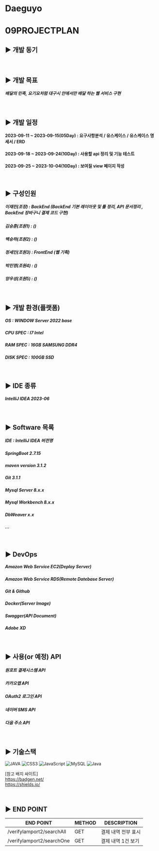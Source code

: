 # Daeguyo

09PROJECTPLAN
=

## ▶️ 개발 동기

##### 
##### 
<br/>

## ▶️ 개발 목표

##### 배달의 민족, 요기요처럼 대구시 안에서만 배달 하는 웹 서비스 구현 
<br/>

## ▶️ 개발 일정
#### 2023-09-11 ~ 2023-09-15(05Day) : 요구사항분석 / 유스케이스 / 유스케이스 명세서 / ERD
#### 2023-09-18 ~ 2023-09-24(10Day) : 사용할 api 정리 및 기능 테스트
#### 2023-09-25 ~ 2023-10-04(10Day) : 보여질 view 페이지 작성


<br/>

## ▶️ 구성인원 

##### 이재민(조장)  : BackEnd (BackEnd 기본 레이아웃 및 틀 정리, API 문서정리 , BackEnd 장바구니 결제 코드 구현)
##### 김승훈(조원1) :  ()
##### 백승하(조원2) :  ()
##### 정세인(조원3) : FrontEnd (웹 기획)
##### 박민영(조원4) :  ()
##### 양우성(조원5) :  ()
<br/>

## ▶️ 개발 환경(플랫폼)

##### OS : WINDOW Server 2022 base
##### CPU SPEC : I7 Intel 
##### RAM SPEC : 16GB SAMSUNG DDR4
##### DISK SPEC : 100GB SSD 

<br/>

## ▶️ IDE 종류

##### IntelliJ IDEA 2023-06
<br/>

## ▶️ Software 목록

##### IDE : IntelliJ IDEA 버전명
##### SpringBoot 2.7.15
##### maven version 3.1.2
##### Git 3.1.1
##### Mysql Server 8.x.x
##### Mysql Workbench 8.x.x
##### DbWeaver x.x
##### ...
<br/>

## ▶️ DevOps 

##### Amazon Web Service EC2(Deploy Server)
##### Amazon Web Service RDS(Remote Datebase Server)
##### Git & Github
##### Docker(Server Image)
##### Swagger(API Document)
##### Adobe XD
<br/>



## ▶️ 사용(or 예정) API

##### 원포트 결제시스템 API
##### 카카오맵 API
##### OAuth2 로그인 API
##### 네이버 SMS API
##### 다음 주소 API
<br/>

## ▶️ 기술스택

![JAVA](https://img.shields.io/badge/html5-%23E34F26.svg?style=for-the-badge&logo=html5&logoColor=white)
![CSS3](https://img.shields.io/badge/css3-%231572B6.svg?style=for-the-badge&logo=css3&logoColor=white)
![JavaScript](https://img.shields.io/badge/javascript-%23323330.svg?style=for-the-badge&logo=javascript&logoColor=%23F7DF1E)
![MySQL](https://img.shields.io/badge/mysql-%2300f.svg?style=for-the-badge&logo=mysql&logoColor=white)
![Java](https://img.shields.io/badge/java-%23ED8B00.svg?style=for-the-badge&logo=java&logoColor=white)



[참고 배지 싸이트] <br/>
https://badgen.net/ <br/>
https://shields.io/


<br/>

## ▶️ END POINT 

|END POINT|METHOD|DESCRIPTION|
|------|---|---|
|/verifyIamport2/searchAll|GET|결제 내역 전부 표시|
|/verifyIamport2/searchOne|GET|결제 내역 1건 보기|
<br/>







